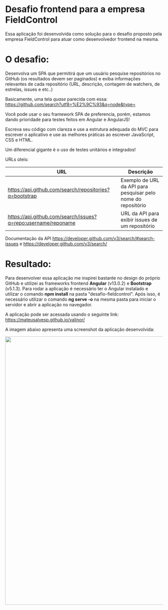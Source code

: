 # Desafio frontend para a empresa FieldControl

Essa aplicação foi desenvolvida como solução para o desafio proposto pela empresa FieldControl para atuar como desenvolvedor frontend na mesma.



# O desafio:

Desenvolva um SPA que permitirá que um usuário pesquise repositórios no GitHub (os resultados devem ser paginados) e exiba informações relevantes de cada repositório (URL, descrição, contagem de watchers, de estrelas, issues e etc..)

Basicamente, uma tela _quase_ parecida com essa: https://github.com/search?utf8=%E2%9C%93&q=node&type=

Você pode usar o seu framework SPA de preferencia, porém, estamos dando prioridade para testes feitos em Angular e AngularJS!

Escreva seu código com clareza e use a estrutura adequada do MVC para escrever o aplicativo e use as melhores práticas ao escrever JavaScript, CSS e HTML.

Um diferencial gigante é o uso de testes unitários e integrados!

URLs úteis:

|  URL  | Descrição
|--------|                                  --- |
| https://api.github.com/search/repositories?q=bootstrap | Exemplo de URL da API para pesquisar pelo nome do repositório  |
| https://api.github.com/search/issues?q=repo:username/reponame |  URL da API para exibir issues de um repositório  |

Documentação da API https://developer.github.com/v3/search/#search-issues e https://developer.github.com/v3/search/




# Resultado:

Para desenvolver essa aplicação me inspirei bastante no design do próprio GitHub e utilizei as frameworks frontend **Angular** (v13.0.2) e **Bootstrap** (v5.1.3).
Para rodar a aplicação é necessário ter o Angular instalado e utilizar o comando **npm install** na pasta "desafio-fieldcontrol". Após isso, é necessário utilizar o comando **ng serve -o** na mesma pasta para iniciar o servidor e abrir a aplicação no navegador.

A aplicação pode ser acessada usando o seguinte link: https://mateusalvesp.github.io/valinor/

A imagem abaixo apresenta uma screenshot da aplicação desenvolvida:

<p>
  <img src="assets/print1.png" width="855"/>
</p>
